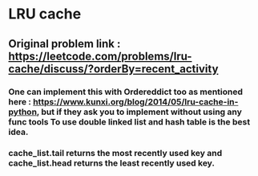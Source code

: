 # LRU cache


## Original problem link : https://leetcode.com/problems/lru-cache/discuss/?orderBy=recent_activity


### One can implement this with Ordereddict too as mentioned here : https://www.kunxi.org/blog/2014/05/lru-cache-in-python, but if they ask you to implement without using any func tools To use double linked list and hash table is the best idea. 

### cache_list.tail returns the most recently used key and cache_list.head returns the least recently used key. 